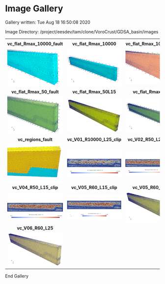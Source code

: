 # Image Gallery 

Gallery written: Tue Aug 18 16:50:08 2020

Image Directory: /project/eesdev/tam/clone/VoroCrust/GDSA_basin/images


|  |  |  |   | 
| :---: | :---: | :---: | :---:  | 
|  |  |  |   | 
|  **vc_flat_Rmax_10000_fault** |  **vc_flat_Rmax_10000** |  **vc_flat_Rmax_100_fault** |  **vc_flat_Rmax_100**  | 
| <img width="200" src="vc_flat_Rmax_10000_fault.png"> | <img width="200" src="vc_flat_Rmax_10000.png"> | <img width="200" src="vc_flat_Rmax_100_fault.png"> | <img width="200" src="vc_flat_Rmax_100.png">  | 
|  **vc_flat_Rmax_50_fault** |  **vc_flat_Rmax_50L15** |  **vc_flat_Rmax_50** |  **vc_reg02_fault**  | 
| <img width="200" src="vc_flat_Rmax_50_fault.png"> | <img width="200" src="vc_flat_Rmax_50L15.png"> | <img width="200" src="vc_flat_Rmax_50.png"> | <img width="200" src="vc_reg02_fault.png">  | 
|  **vc_regions_fault** |  **vc_V01_R10000_L25_clip** |  **vc_V02_R50_L25_clip** |  **vc_V03_R100_L25_clip**  | 
| <img width="200" src="vc_regions_fault.png"> | <img width="200" src="vc_V01_R10000_L25_clip.png"> | <img width="200" src="vc_V02_R50_L25_clip.png"> | <img width="200" src="vc_V03_R100_L25_clip.png">  | 
|  **vc_V04_R50_L15_clip** |  **vc_V05_R60_L15_clip** |  **vc_V05_R60_L15** |  **vc_V06_R60_L25_clip**  | 
| <img width="200" src="vc_V04_R50_L15_clip.png"> | <img width="200" src="vc_V05_R60_L15_clip.png"> | <img width="200" src="vc_V05_R60_L15.png"> | <img width="200" src="vc_V06_R60_L25_clip.png">  | 
|  **vc_V06_R60_L25**  | 
| <img width="200" src="vc_V06_R60_L25.png">  | 


End Gallery
